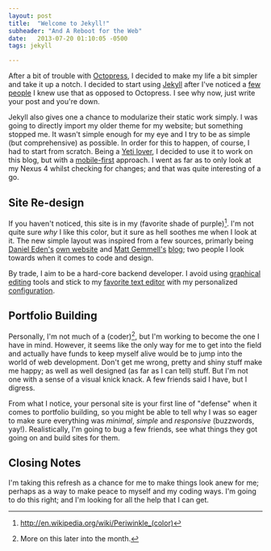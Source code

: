 ```yaml
---
layout: post
title:  "Welcome to Jekyll!"
subheader: "And A Reboot for the Web"
date:   2013-07-20 01:10:05 -0500
tags: jekyll

---
```


After a bit of trouble with [Octopress](http://octopress.org), I decided to 
make my life a bit simpler and take it up a notch. I decided to start using
[Jekyll](http://jekyllrb.com) after I've noticed a [few](http://sodevious.me)
[people](http://brandonbohling.com/) I knew use that as opposed to Octopress.
I see why now, just write your post and you're down.

Jekyll also gives one a chance to modularize their static work simply. I was
going to directly import my older theme for my website; but something stopped
me. It wasn't simple enough for my eye and I try to be as simple (but 
comprehensive) as possible. In order for this to happen, of course, I had to 
start from scratch. Being a [Yeti lover](http://foundation.zurb.com), I decided
to use it to work on this blog, but with a [mobile-first](http://designshack.net/articles/css/mobilefirst/) approach.
I went as far as to only look at my Nexus 4 whilst checking for changes; and
that was quite interesting of a go.

## Site Re-design
If you haven't noticed, this site is in my (favorite shade of purple)[^1].
I'm not quite sure *why* I like this color, but it sure as hell soothes me
when I look at it. The new simple layout was inspired from a few sources,
primarly being [Daniel Eden's](https://twitter.com/_dte) [own website](http://daneden.me/) and 
[Matt Gemmell's](https://twitter.com/mattgemmell) [blog](http://mattgemmell.com/); two people I look
towards when it comes to code and design.

By trade, I aim to be a hard-core backend developer. I avoid using
[graphical](http://www.adobe.com/mena_en/products/photoshop.html)
[editing](http://www.krita.org) tools and stick to my [favorite text editor](http://vim.org) with my
personalized [configuration](https://github.com/jalcine/vimrc).

## Portfolio Building
Personally, I'm not much of a (coder)[^2], but I'm working to become the one I have in mind.
However, it seems like the only way for me to get into the field and actually have funds to keep
myself alive would be to jump into the world of web development. Don't get me wrong, pretty and
shiny stuff make me happy; as well as well designed (as far as I can tell) stuff. But I'm not one
with a sense of a visual knick knack. A few friends said I have, but I digress.

From what I notice, your personal site is your first line of "defense" when it comes to portfolio
building, so you might be able to tell why I was so eager to make sure everything was *minimal*,
*simple* and *responsive* (buzzwords, yay!). Realistically, I'm going to bug a few friends, see what
things they got going on and build sites for them.

## Closing Notes
I'm taking this refresh as a chance for me to make things look anew for me; perhaps as a way to make
peace to myself and my coding ways. I'm going to do this right; and I'm looking for all the help
that I can get.

[^1]: http://en.wikipedia.org/wiki/Periwinkle_(color)
[^2]: More on this later into the month.
